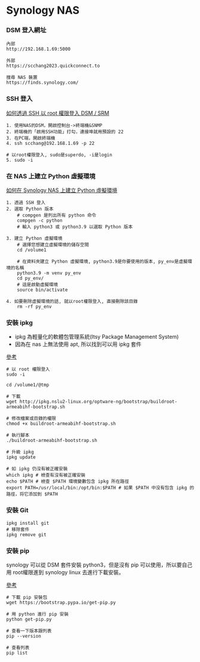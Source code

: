 # Synology NAS
### DSM 登入網址
```
內部
http://192.168.1.69:5000

外部
https://scchang2023.quickconnect.to

搜尋 NAS 裝置
https://finds.synology.com/

```
### SSH 登入
[如何透過 SSH 以 root 權限登入 DSM / SRM](https://kb.synology.com/zh-tw/DSM/tutorial/How_to_login_to_DSM_with_root_permission_via_SSH_Telnet)
```
1. 使用NAS的DSM，開啟控制台->終端機&SNMP
2. 終端機的「啟用SSH功能」打勾，連接埠就用預設的 22
3. 在PC端，開啟終端機
4. ssh scchang@192.168.1.69 -p 22

# 以root權限登入, sudo是superdo, -i是login
5. sudo -i
```
### 在 NAS 上建立 Python 虛擬環境
[如何在 Synology NAS 上建立 Python 虛擬環境](https://kb.synology.com/zh-tw/DSM/tutorial/Set_up_Python_virtual_environment_on_NAS)
```
1. 透過 SSH 登入
2. 選取 Python 版本
    # compgen 是列出所有 python 命令
    compgen -c python
    # 輸入 python3 或 python3.9 以選取 Python 版本

3. 建立 Python 虛擬環境
    # 選擇您想建立虛擬環境的儲存空間
    cd /volume1

    # 在資料夾建立 Python 虛擬環境, python3.9是你要使用的版本, py_env是虛擬環境的名稱
    python3.9 -m venv py_env
    cd py_env/
    # 這是啟動虛擬環境
    source bin/activate

4. 如要刪除虛擬環境的話, 就以root權限登入, 直接刪除該目錄
    rm -rf py_env
```
### 安裝 ipkg
- ipkg 為輕量化的軟體包管理系統(Itsy Package Management System)
- 因為在 nas 上無法使用 apt, 所以找到可以用 ipkg 套件

[參考](https://blog.csdn.net/christmans/article/details/129641264)
```
# 以 root 權限登入
sudo -i

cd /volume1/@tmp

# 下載 
wget http://ipkg.nslu2-linux.org/optware-ng/bootstrap/buildroot-armeabihf-bootstrap.sh

# 修改檔案或目錄的權限
chmod +x buildroot-armeabihf-bootstrap.sh

# 執行腳本
./buildroot-armeabihf-bootstrap.sh

# 升級 ipkg
ipkg update

# 如 ipkg 仍沒有被正確安裝
which ipkg # 檢查有沒有被正確安裝
echo $PATH # 檢查 $PATH 環境變數包含 ipkg 所在路徑
export PATH=/usr/local/bin:/opt/bin:$PATH # 如果 $PATH 中没有包含 ipkg 的路徑，将它添加到 $PATH 
```
### 安裝 Git
```
ipkg install git
# 移除套件 
ipkg remove git
```
### 安裝 pip
synology 可以從 DSM 套件安裝 python3，但是沒有 pip 可以使用，所以要自己用 root權限進到 synology linux 去進行下載安裝。

[參考](https://mebolulu.com/?p=781)
```
# 下載 pip 安裝包
wget https://bootstrap.pypa.io/get-pip.py

# 用 python 進行 pip 安裝
python get-pip.py

# 查看一下版本跟列表
pip --version

# 查看列表
pip list
```